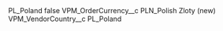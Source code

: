 <?xml version="1.0" encoding="UTF-8"?>
<CustomMetadata xmlns="http://soap.sforce.com/2006/04/metadata" xmlns:xsi="http://www.w3.org/2001/XMLSchema-instance" xmlns:xsd="http://www.w3.org/2001/XMLSchema">
    <label>PL_Poland</label>
    <protected>false</protected>
    <values>
        <field>VPM_OrderCurrency__c</field>
        <value xsi:type="xsd:string">PLN_Polish Zloty (new)</value>
    </values>
    <values>
        <field>VPM_VendorCountry__c</field>
        <value xsi:type="xsd:string">PL_Poland</value>
    </values>
</CustomMetadata>
